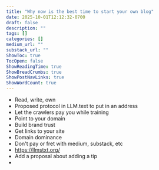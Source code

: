 ```yaml
---
title: "Why now is the best time to start your own blog"
date: 2025-10-01T12:12:32-0700
draft: false
description: ""
tags: []
categories: []
medium_url: ""
substack_url: ""
ShowToc: true
TocOpen: false
ShowReadingTime: true
ShowBreadCrumbs: true
ShowPostNavLinks: true
ShowWordCount: true
---
```


- Read, write, own
- Proposed protocol in LLM.text to put in an address
- Let the crawlers pay you while training
- Point to your domain
- Build brand trust
- Get links to your site
- Domain dominance
- Don't pay or fret with medium, substack, etc
- https://llmstxt.org/
- Add a proposal about adding a tip
-
